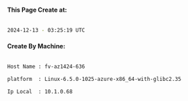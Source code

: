 
   
#### This Page Create at:

```bash

2024-12-13 - 03:25:19 UTC

```

#### Create By Machine:

```bash

Host Name : fv-az1424-636

platform  : Linux-6.5.0-1025-azure-x86_64-with-glibc2.35

Ip Local  : 10.1.0.68

```

